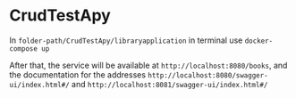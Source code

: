 # CrudTestApy

In `folder-path/CrudTestApy/libraryapplication` in terminal use `docker-compose up`

After that, the service will be available at `http://localhost:8080/books`, and the documentation for the addresses `http://localhost:8080/swagger-ui/index.html#/` and `http://localhost:8081/swagger-ui/index.html#/`
